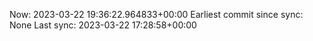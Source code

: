 Now: 2023-03-22 19:36:22.964833+00:00 Earliest commit since sync: None Last sync: 2023-03-22 17:28:58+00:00
